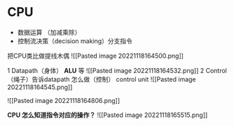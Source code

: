 # CPU
* 数据运算 （加减乘除）
* 控制流决策（decision making）分支指令

把CPU类比做提线木偶
![[Pasted image 20221118164500.png]]

1 Datapath（身体）
**ALU** 等
 ![[Pasted image 20221118164532.png]]
2 Control （绳子）告诉datapath 怎么做（控制）
control unit
![[Pasted image 20221118164545.png]]


![[Pasted image 20221118164806.png]]

**CPU 怎么知道指令对应的操作？**
![[Pasted image 20221118165515.png]]

